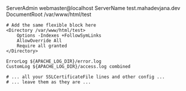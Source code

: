 <IfModule mod_ssl.c>
<VirtualHost *:443>
    ServerAdmin webmaster@localhost
    ServerName test.mahadevjana.dev
    DocumentRoot /var/www/html/test

    # Add the same flexible block here
    <Directory /var/www/html/test>
        Options -Indexes +FollowSymLinks
        AllowOverride All
        Require all granted
    </Directory>

    ErrorLog ${APACHE_LOG_DIR}/error.log
    CustomLog ${APACHE_LOG_DIR}/access.log combined

    # ... all your SSLCertificateFile lines and other config ...
    # ... leave them as they are ...

</VirtualHost>
</IfModule>
